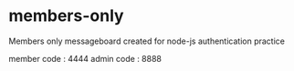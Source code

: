 # members-only
Members only messageboard created for node-js authentication practice

member code : 4444 
admin code : 8888